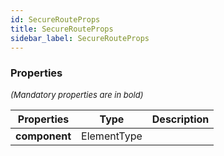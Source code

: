 ```yaml
---
id: SecureRouteProps
title: SecureRouteProps
sidebar_label: SecureRouteProps
---
```




### Properties

<font size="2"><i>(Mandatory properties are in bold)</i></font>

| Properties | Type | Description |
| --------- | ---- | ----------- |
| **component** | ElementType |  |
